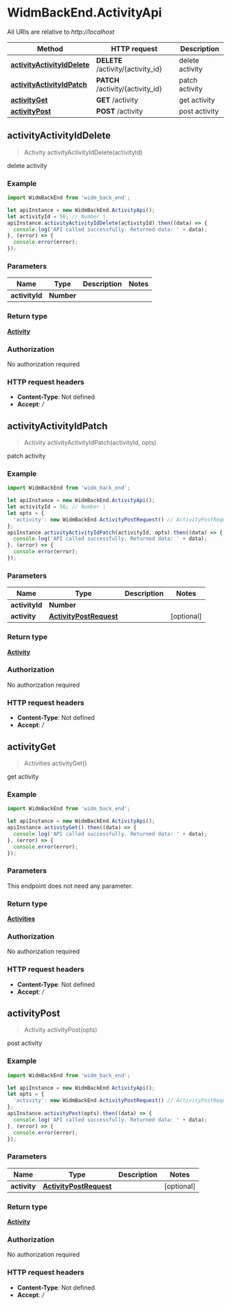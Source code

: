 # WidmBackEnd.ActivityApi

All URIs are relative to *http://localhost*

Method | HTTP request | Description
------------- | ------------- | -------------
[**activityActivityIdDelete**](ActivityApi.md#activityActivityIdDelete) | **DELETE** /activity/{activity_id} | delete activity
[**activityActivityIdPatch**](ActivityApi.md#activityActivityIdPatch) | **PATCH** /activity/{activity_id} | patch activity
[**activityGet**](ActivityApi.md#activityGet) | **GET** /activity | get activity
[**activityPost**](ActivityApi.md#activityPost) | **POST** /activity | post activity



## activityActivityIdDelete

> Activity activityActivityIdDelete(activityId)

delete activity

### Example

```javascript
import WidmBackEnd from 'widm_back_end';

let apiInstance = new WidmBackEnd.ActivityApi();
let activityId = 56; // Number | 
apiInstance.activityActivityIdDelete(activityId).then((data) => {
  console.log('API called successfully. Returned data: ' + data);
}, (error) => {
  console.error(error);
});

```

### Parameters


Name | Type | Description  | Notes
------------- | ------------- | ------------- | -------------
 **activityId** | **Number**|  | 

### Return type

[**Activity**](Activity.md)

### Authorization

No authorization required

### HTTP request headers

- **Content-Type**: Not defined
- **Accept**: */*


## activityActivityIdPatch

> Activity activityActivityIdPatch(activityId, opts)

patch activity

### Example

```javascript
import WidmBackEnd from 'widm_back_end';

let apiInstance = new WidmBackEnd.ActivityApi();
let activityId = 56; // Number | 
let opts = {
  'activity': new WidmBackEnd.ActivityPostRequest() // ActivityPostRequest | 
};
apiInstance.activityActivityIdPatch(activityId, opts).then((data) => {
  console.log('API called successfully. Returned data: ' + data);
}, (error) => {
  console.error(error);
});

```

### Parameters


Name | Type | Description  | Notes
------------- | ------------- | ------------- | -------------
 **activityId** | **Number**|  | 
 **activity** | [**ActivityPostRequest**](ActivityPostRequest.md)|  | [optional] 

### Return type

[**Activity**](Activity.md)

### Authorization

No authorization required

### HTTP request headers

- **Content-Type**: Not defined
- **Accept**: */*


## activityGet

> Activities activityGet()

get activity

### Example

```javascript
import WidmBackEnd from 'widm_back_end';

let apiInstance = new WidmBackEnd.ActivityApi();
apiInstance.activityGet().then((data) => {
  console.log('API called successfully. Returned data: ' + data);
}, (error) => {
  console.error(error);
});

```

### Parameters

This endpoint does not need any parameter.

### Return type

[**Activities**](Activities.md)

### Authorization

No authorization required

### HTTP request headers

- **Content-Type**: Not defined
- **Accept**: */*


## activityPost

> Activity activityPost(opts)

post activity

### Example

```javascript
import WidmBackEnd from 'widm_back_end';

let apiInstance = new WidmBackEnd.ActivityApi();
let opts = {
  'activity': new WidmBackEnd.ActivityPostRequest() // ActivityPostRequest | 
};
apiInstance.activityPost(opts).then((data) => {
  console.log('API called successfully. Returned data: ' + data);
}, (error) => {
  console.error(error);
});

```

### Parameters


Name | Type | Description  | Notes
------------- | ------------- | ------------- | -------------
 **activity** | [**ActivityPostRequest**](ActivityPostRequest.md)|  | [optional] 

### Return type

[**Activity**](Activity.md)

### Authorization

No authorization required

### HTTP request headers

- **Content-Type**: Not defined
- **Accept**: */*

